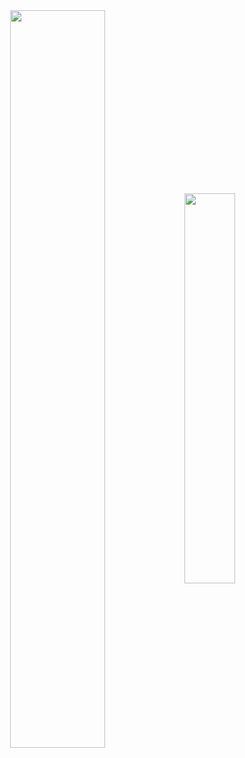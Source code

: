 <div  align="center" style="margin-bottom:100px">
<img width=55% align="center"  src="https://github-readme-streak-stats.herokuapp.com?user=henrique1201&theme=radical&mode=weekly" />
<img width=40% align="center" src="https://github-readme-stats-git-main-henrique1201.vercel.app/api/top-langs/?username=rafaelalexandrino&show_icons=true&theme=radical&layout=compact" />
</div>
 
 &nbsp;
 &nbsp;
